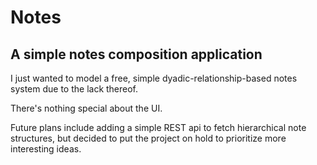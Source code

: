 # Notes

## A simple notes composition application

I just wanted to model a free, simple dyadic-relationship-based notes system due to the lack thereof.

There's nothing special about the UI.

Future plans include adding a simple REST api to fetch hierarchical note structures, but decided to put the project on hold to prioritize more interesting ideas.